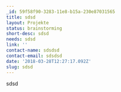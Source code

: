 ```yaml
---
_id: 59f58f90-3283-11e8-b15a-230e87031565
title: sdsd
layout: Projekte
status: brainstorming
short-desc: sdsd
needs: sdsd
link: ''
contact-name: sdsdsd
contact-email: sdsdsd
date: '2018-03-28T12:27:17.092Z'
slug: sdsd
---
```

sdsd
